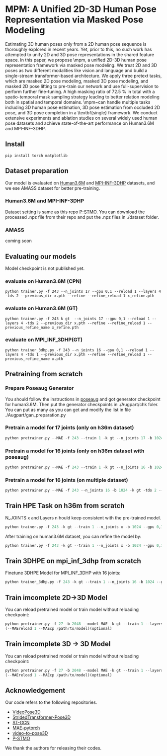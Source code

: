 # MPM: A Unified 2D-3D Human Pose Representation via Masked Pose Modeling

Estimating 3D human poses only from a 2D human pose sequence is thoroughly explored in recent years. Yet, prior to this, no such work has attempted to unify 2D and 3D pose representations in the shared feature space. In this paper, we propose \mpm, a unified 2D-3D human pose representation framework via masked pose modeling. We treat 2D and 3D poses as two different modalities like vision and language and build a single-stream transformer-based architecture. We apply three pretext tasks, which are masked 2D pose modeling, masked 3D pose modeling, and masked 2D pose lifting to pre-train our network and use full-supervision to perform further fine-tuning. A high masking ratio of $72.5~\%$ in total with a spatio-temporal mask sampling strategy leading to better relation modeling both in spatial and temporal domains. \mpm~can handle multiple tasks including 3D human pose estimation, 3D pose estimation from occluded 2D pose, and 3D pose completion in a \textbf{single} framework. We conduct extensive experiments and ablation studies on several widely used human pose datasets and achieve state-of-the-art performance on Human3.6M and MPI-INF-3DHP. 


## Install
```
pip install torch matplotlib
```

## Dataset preparation

Our model is evaluated on [Human3.6M](http://vision.imar.ro/human3.6m) and [MPI-INF-3DHP](https://vcai.mpi-inf.mpg.de/3dhp-dataset/) datasets, and we ese AMASS dataset for better pre-training. 

### Human3.6M and MPI-INF-3DHP
Dataset setting is same as this repo [P-STMO](https://github.com/paTRICK-swk/P-STMO). You can download the processed .npz file from their repo and put the .npz files in ./dataset folder.

### AMASS
coming soon

## Evaluating our models
Model checkpoint is not published yet.
### evaluate on Human3.6M (CPN)
```
python trainer.py -f 243 --n_joints 17 --gpu 0,1 --reload 1 --layers 4 -tds 2 --previous_dir x.pth --refine --refine_reload 1 x_refine.pth
```

### evaluate on Human3.6M (GT)
```
python trainer.py -f 243 k gt  --n_joints 17 --gpu 0,1 --reload 1 --layers 4 -tds 2 --previous_dir x.pth --refine --refine_reload 1 --previous_refine_name x_refine.pth
```

### evaluate on MPI_INF_3DHP(GT)
```
python trainer_3dhp.py -f 243 --n_joints 16 --gpu 0,1 --reload 1 --layers 4 -tds 1 --previous_dir x.pth --refine --refine_reload 1 --previous_refine_name x.pth
```

## Pretraining from scratch

### Prepare Poseaug Generator
You should follow the instructions in [poseaug](https://github.com/jfzhang95/PoseAug) and got generator checkpoint for human3.6M. Then put the generator checkpoints in ./Augpart/chk foler. You can put as many as you can get and modify the list in file ./Augpart/gan_preparation.py  

### Pretrain a model for 17 joints (only on h36m dataset)
```python
python pretrainer.py --MAE -f 243 --train 1 -k gt --n_joints 17 -b 1024 -tds 2 --layers 4 --dataset h36m --lr 0.0001 -lrd 0.97 -tmr 0.6 -smn 5 --gpu x,y --name task_name 
```

### Pretrain a model for 16 joints (only on h36m dataset with poseaug)
```python
python pretrainer.py --MAE -f 243 --train 1 -k gt --n_joints 16 -b 1024 -tds 2 --dataset h36m --lr 0.0001 -lrd 0.97 --layers 4 -tmr 0.6 -smn 5 --gpu x,y --name task_name 
```

### Pretrain a model for 16 joints (on multiple dataset)
```python
python pretrainer.py --MAE -f 243 --n_joints 16 -b 1024 -k gt -tds 2 --train 1 --dataset h36m,3dhp,amass --layers 3 --lr 0.0001 -lrd 0.97 -tmr 0.6 -smn 5 --gpu x,y --name task_name 
```

## Train HPE Task on h36m from scratch
N_JOINTS x and Layers n hould keep consistent with the pre-trained model.
```python
python trainer.py -f 243 -k gt --train 1 --n_joints x -b 1024 --gpu 0,1 --lr 0.0007 -lrd 0.97  --layers 4 -tds 2 (--MAEreload 1 --previous_dir /path/to/pretrainedcheckpoint)(optional)
```
After training on human3.6M dataset, you can refine the model by: 
```python
python trainer.py -f 243 -k gt --train 1 --n_joints x -b 1024 --gpu 0,1 --lr 0.0001 -lrd 0.97  --layers 4 -tds 2 --reload 1 --previous_dir /path/to/bestcheckpoint --refine
```

## Train 3DHPE on mpi_inf_3dhp from scratch
Finetune 3DHPE Model for MPI_INF_3DHP with 16 joints:
```python
python trainer_3dhp.py -f 243 -k gt --train 1 --n_joints 16 -b 1024 --gpu 0,1 --lr 0.0007 -lrd 0.97 --layers 3 -tds 1 (--MAEreload 1 --previous_dir /path/to/pretrainedcheckpoint)(optional)
```

## Train imcomplete 2D->3D Model
You can reload pretrained model or train model without reloading checkpoint:
```python
python pretrainer.py -f 27 -b 2048 --model MAE -k gt --train 1 --layers 3 -tds 2 --lr 0.0002 -lrd 0.97 --name maskedliftcam -tmr 0 -smn 6 --gpu 0,1 --dataset h36m --MAE --comp2dlift 1 
(--MAEreload 1 --MAEcp /path/to/model)(optional)  
```

## Train imcomplete 3D -> 3D Model
You can reload pretrained model or train model without reloading checkpoint:
```python 
python pretrainer.py -f 27 -b 2048 --model MAE -k gt --train 1 --layers 3 -tds 2 --lr 0.0002 -lrd 0.97 --name comp3dcam -tmr 0 -smn 3 --gpu 0,1 --dataset h36m --MAE --comp3d 1 
(--MAEreload 1 --MAEcp /path/to/model)(optional)
```

## Acknowledgement
Our code refers to the following repositories.
* [VideoPose3D](https://github.com/facebookresearch/VideoPose3D)
* [StridedTransformer-Pose3D](https://github.com/Vegetebird/StridedTransformer-Pose3D)
* [ST-GCN](https://github.com/vanoracai/Exploiting-Spatial-temporal-Relationships-for-3D-Pose-Estimation-via-Graph-Convolutional-Networks)
* [MAE-pytorch](https://github.com/pengzhiliang/MAE-pytorch)
* [video-to-pose3D](https://github.com/zh-plus/video-to-pose3D)
* [P-STMO](https://github.com/paTRICK-swk/P-STMO)

We thank the authors for releasing their codes.
